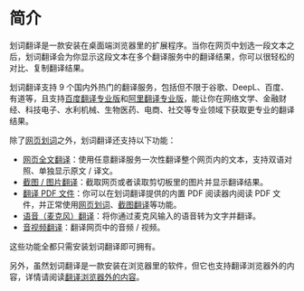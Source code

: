 # 简介

划词翻译是一款安装在桌面端浏览器里的扩展程序。当你在网页中划选一段文本之后，划词翻译会为你显示这段文本在多个翻译服务中的翻译结果，你可以很轻松的对比、复制翻译结果。

划词翻译支持 9 个国内外热门的翻译服务，包括但不限于谷歌、DeepL、百度、有道等，且支持[百度翻译专业版](https://api.fanyi.baidu.com/product/121)和[阿里翻译专业版](https://help.aliyun.com/document_detail/158291.html)，能让你在网络文学、金融财经、科技电子、水利机械、生物医药、电商、社交等专业领域下获取更专业的翻译结果。

除了[网页划词](cross.mdx)之外，划词翻译还支持以下功能：

- [网页全文翻译](page.md)：使用任意翻译服务一次性翻译整个网页内的文本，支持双语对照、单独显示原文 / 译文。
- [截图 / 图片翻译](screenshot.md)：截取网页或者读取剪切板里的图片并显示翻译结果。
- [翻译 PDF 文件](pdf.md)：你可以在划词翻译提供的内置 PDF 阅读器内阅读 PDF 文件，并正常使用[网页划词](cross.mdx)、[截图翻译](screenshot.md)等功能。
- [语音（麦克风）翻译](microphone.md)：将你通过麦克风输入的语音转为文字并翻译。
- [音视频翻译](video.md)：翻译网页中的音频 / 视频。

这些功能全都只需安装划词翻译即可拥有。

另外，虽然划词翻译是一款安装在浏览器里的软件，但它也支持翻译浏览器外的内容，详情请阅读[翻译浏览器外的内容](extra.mdx)。
